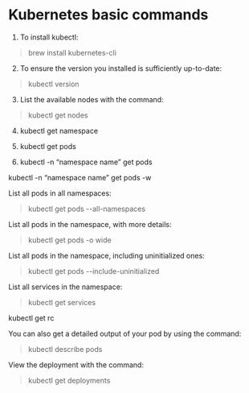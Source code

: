 # Kubernetes basic commands

1. To install kubectl:
> brew install kubernetes-cli

2. To ensure the version you installed is sufficiently up-to-date:
> kubectl version

3. List the available nodes with the command:
> kubectl get nodes

4. kubectl get namespace

5. kubectl get pods

6. kubectl -n “namespace name” get pods

kubectl -n “namespace name” get pods -w

List all pods in all namespaces:
> kubectl get pods --all-namespaces  

List all pods in the namespace, with more details:
> kubectl get pods -o wide         

List all pods in the namespace, including uninitialized ones:
> kubectl get pods --include-uninitialized      

List all services in the namespace:
> kubectl get services

kubectl get rc

You can also get a detailed output of your pod by using the command:
> kubectl describe pods

View the deployment with the command:
> kubectl get deployments
